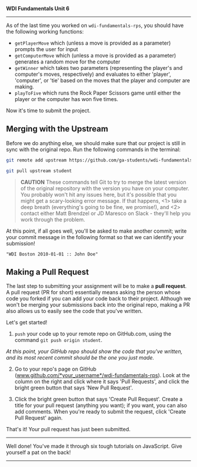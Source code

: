 **WDI Fundamentals Unit 6**

---

As of the last time you worked on `wdi-fundamentals-rps`, you should have the following working functions:
  * `getPlayerMove` which (unless a move is provided as a parameter) prompts the user for input
  * `getComputerMove` which (unless a move is provided as a parameter) generates a random move for the computer
  * `getWinner` which takes two parameters (representing the player's and computer's moves, respectively) and evaluates to either 'player', 'computer', or 'tie' based on the moves that the player and computer are making.
  * `playToFive` which runs the Rock Paper Scissors game until either the player or the computer has won five times.

Now it's time to submit the project.

## Merging with the Upstream

Before we do anything else, we should make sure that our project is still in sync with the original repo. Run the following commands in the terminal:

```bash
git remote add upstream https://github.com/ga-students/wdi-fundamentals-rps.git

git pull upstream student
```

> **CAUTION** These commands tell Git to try to merge the latest version of the original repository with the version you have on your computer. You probably won't hit any issues here, but it's possible that you might get a scary-looking error message. If that happens, <1> take a deep breath (everything's going to be fine, we promise!), and <2> contact either Matt Brendzel or JD Maresco on Slack - they'll help you work through the problem.

At this point, if all goes well, you'll be asked to make another commit; write your commit message in the following format so that we can identify your submission!

 `"WDI Boston 2010-01-01 :: John Doe"`

## Making a Pull Request

The last step to submitting your assignment will be to make a **pull request**. A pull request (PR for short) essentially means asking the person whose code you forked if you can add your code back to their project. Although we won't be merging your submissions back into the original repo, making a PR also allows us to easily see the code that you've written.

Let's get started!

1. `push` your code up to your remote repo on GitHub.com, using the command `git push origin student`.

  *At this point, your GitHub repo should show the code that you've written, and its most recent commit should be the one you just made.*

2. Go to your repo's page on GitHub (www.github.com/*your_username*/wdi-fundamentals-rps). Look at the column on the right and click where it says 'Pull Requests', and click the bright green button that says 'New Pull Request'.

3. Click the bright green button that says 'Create Pull Request'. Create a title for your pull request (anything you want); if you want, you can also add comments. When you're ready to submit the request, click 'Create Pull Request' again.

That's it! Your pull request has just been submitted.

- - - - - - - - - -

Well done! You've made it through six tough tutorials on JavaScript. Give yourself a pat on the back!

---
